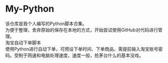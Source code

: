 # My-Python
该仓库是我个人编写的Python脚本合集。  
为便于整理，舍弃原始的保存在本地的方式，开始尝试使用GitHub对代码进行管理。  
淘宝自动下单脚本  
使用Python进行自动下单，可预设下单时间、下单商品，需提前输入淘宝账号密码。受制于网速和电脑处理速度，速度一般，抢茅台什么的基本没戏。
